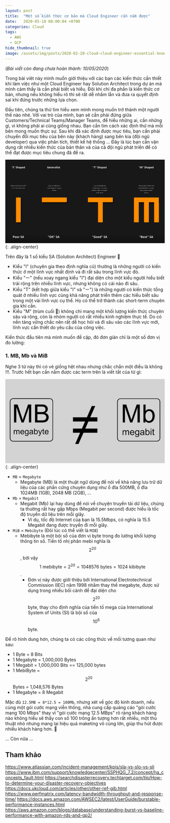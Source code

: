 ```yaml
---
layout: post
title:  "Một số kiến thức cơ bản mà Cloud Engineer cần nắm được"
date:   2020-05-10 08:00:04 +0700
categories: Cloud
tags:
  - AWS
  - GCP
hide_thumbnail: true
image: /assets/img/posts/2020-02-20-cloud-cloud-engineer-essential-knowledge/thumbnail.png
---
```

(_Bài viết còn đang chưa hoàn thành: 10/05/2020_)

Trong bài viêt này mình muốn giới thiệu với các bạn các kiến thức cần thiết khi làm việc như một Cloud Engineer hay Solution Architect trong dự án mà mình cảm thấy là cần phải biết và hiểu. Đôi khi chỉ đa phần là kiến thức cơ bản, nhưng nếu không hiểu rõ thì sẽ rất dễ nhầm lẫn và đưa ra quyết định sai khi đứng trước những lựa chọn.

Đầu tiên, chúng ta thử tìm hiểu xem mình mong muốn trở thành một người thế nào nhé. Với vai trò của mình, bạn sẽ cần phải đứng giữa Customers/Technical Teams/Manager Teams, để hiểu những ai, cần những gì, vì không phải ai cũng giống nhau. Bạn cần tìm cách xác định thứ mà mỗi bên mong muốn thực sự. Sau khi đã xác định được mục tiêu, bạn cần phải chuyển đổi mục tiêu của bên này (khách hàng) sang bên kia (đội ngũ developer) qua việc phân tích, thiết kế hệ thống ... Đây là lúc bạn cần vận dụng rất nhiều kiến thức của bản thân và của cả đội ngũ phát triển để có thể đạt được mục tiêu chung đã đề ra.

![](/assets/img/posts/2020-02-20-cloud-cloud-engineer-essential-knowledge/types-of-technical-people.png){: .align-center}

Trên đây là 1 số kiểu SA (Solution Architect) Engineer 🐖
- Kiểu "I" (chuyên gia theo định nghĩa cũ) thường là những người có kiến thức ở một lĩnh vực nhất định và đi rất sâu trong lĩnh vực đó.
- Kiểu "ー" (nếu xoay ngang kiểu "I") đại diện cho một kiểu người hiểu biết trải rộng trên nhiều lĩnh vực, nhưng không có cái nào đi sâu.
- Kiểu "T" (kết hợp giữa kiểu "I" và "ー") là những người có kiến thức tổng quát ở nhiều lĩnh vực cùng khả năng phát triển thêm các hiểu biết sâu trong một vài lĩnh vực cụ thể. Họ có thể trở thành các short-term chuyên gia khi cần.
- Kiểu "M" (trùm cuối 🤣) không chỉ mang một khối lượng kiến thức chuyên sâu và rộng, còn là nhóm người có rất nhiều kinh nghiệm thực tế. Do có nền tảng vững chắc nên rất dễ học hỏi và đi sâu vào các lĩnh vực mới, lĩnh vực cần thiết do yêu cầu của công việc.

Kiến thức đầu tiên mà mình muốn đề cập, đó đơn giản chỉ là một số đơn vị đo lường:

### 1. MB, Mb và MiB

Nghe 3 từ này thì có vẻ giống hệt nhau nhưng chắc chắn một điều là không !!!. Trước hết bạn cần nắm được các term trên là viết tắt của từ gì:

![](/assets/img/posts/2020-02-20-cloud-cloud-engineer-essential-knowledge/megabyte-vs-megabit.jpg){: .align-center}

- `MB` = `Megabyte`
  - Megabyte (MB) là một thuật ngữ dùng để nói về khả năng lưu trữ dữ liệu của các phần cứng chuyên dụng như ổ đĩa 500MB, ổ đĩa 1024MB (1GB), 2048 MB (2GB), ...
- `Mb` = `Megabit`
  - Megabit (Mb) lại hay dùng để nói về chuyện truyền tải dữ liệu, chúng ta thường rất hay gặp Mbps (Megabit per second) được hiểu là tốc độ truyền dữ liệu trên mỗi giây.
    - Ví dụ, tốc độ Internet của bạn là 15.5Mbps, có nghĩa là 15.5 Megabit đang được truyền đi mỗi giây.
- `MiB` = `Mebibyte` (Đôi lúc có thể viết là `MIB`)
  - Mebibyte là một bội số của đơn vị byte trong đo lường khối lượng thông tin số.  Tiền tố nhị phân mebi nghĩa là $$ 2^{20} $$, bởi vậy $$ 1 \text{ mebibyte} = 2^{20} = 1048576 \text{ bytes} = 1024 \text{ kibibyte} $$.
    - Đơn vị này được giới thiệu bởi International Electrotechnical Commission (IEC) năm 1998 nhằm thay thế megabyte, được sử dụng trong nhiều bối cảnh để đại diện cho $$ 2^{20} $$ byte, thay cho định nghĩa của tiền tố mega của International System of Units (SI) là bội số của $$ 10^6 $$ byte.



Để rõ hình dung hơn, chúng ta có các công thức về mối tương quan như sau:
- 1 Byte = 8 Bits
- 1 Megabyte = 1,000,000 Bytes
- 1 Megabit = 1,000,000 Bits == 125,000 bytes
- 1 MebiByte = $$ 2^{20} $$ Bytes = 1,048,576 Bytes
- 1 Megabyte = 8 Megabit

Mặc dù `12.5MB = 8*12.5 = 100Mb`, nhưng xét về góc độ kinh doanh, nếu cùng một gói cước mạng viễn thông, nhà cung cấp quảng cáo "gói cước mạng 100 Mbps" thay vì "gói cước mạng 12.5 MBps" rõ ràng khách hàng nào không hiểu sẽ thấy con số 100 trông ấn tượng hơn rất nhiều, một thủ thuật nhỏ nhưng mang lại hiệu quả maketing vô cùng lớn, giúp thu hút được nhiều khách hàng hơn. 💯

... Còn nữa ...

## Tham khảo
https://www.atlassian.com/incident-management/kpis/sla-vs-slo-vs-sli
https://www.ibm.com/support/knowledgecenter/SSPHQG_7.2/concept/ha_concepts_fault.html
https://searchdisasterrecovery.techtarget.com/tip/How-to-determine-your-disaster-recovery-objectives
https://docs.ukcloud.com/articles/other/other-ref-gib.html
https://www.perfmatrix.com/latency-bandwidth-throughput-and-response-time/
https://docs.aws.amazon.com/AWSEC2/latest/UserGuide/burstable-performance-instances.html
https://aws.amazon.com/blogs/database/understanding-burst-vs-baseline-performance-with-amazon-rds-and-gp2/

